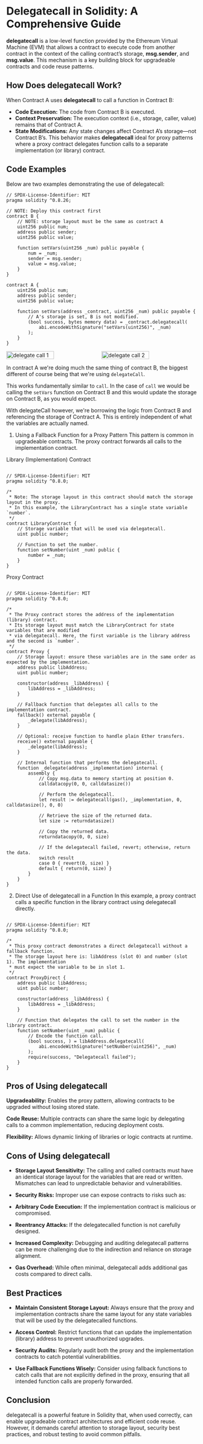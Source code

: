 # Delegatecall in Solidity: A Comprehensive Guide
**delegatecall** is a low-level function provided by the Ethereum Virtual Machine (EVM) that allows a contract to execute code from another contract in the context of the calling contract’s storage, **msg.sender**, and **msg.value**. This mechanism is a key building block for upgradeable contracts and code reuse patterns.

## How Does delegatecall Work?
When Contract A uses **delegatecall** to call a function in Contract B:

- **Code Execution:** The code from Contract B is executed.
- **Context Preservation:** The execution context (i.e., storage, caller, value) remains that of Contract A.
- **State Modifications:** Any state changes affect Contract A’s storage—not Contract B’s.
This behavior makes **delegatecall** ideal for proxy patterns where a proxy contract delegates function calls to a separate implementation (or library) contract.

## Code Examples
Below are two examples demonstrating the use of delegatecall:


```solidity
// SPDX-License-Identifier: MIT
pragma solidity ^0.8.26;

// NOTE: Deploy this contract first
contract B {
    // NOTE: storage layout must be the same as contract A
    uint256 public num;
    address public sender;
    uint256 public value;

    function setVars(uint256 _num) public payable {
        num = _num;
        sender = msg.sender;
        value = msg.value;
    }
}

contract A {
    uint256 public num;
    address public sender;
    uint256 public value;

    function setVars(address _contract, uint256 _num) public payable {
        // A's storage is set, B is not modified.
        (bool success, bytes memory data) = _contract.delegatecall(
            abi.encodeWithSignature("setVars(uint256)", _num)
        );
    }
}
```
<div style="display: flex; justify-content: space-between;">
  <img src="../../public/delegatecall1.png" alt="delegate call 1" style="width: 50%;"/>
  <img src="../../public/delegatecall2.png" alt="delegate call 2" style="width: 50%;"/>
</div>


In contract A we're doing much the same thing of contract B, the biggest different of course being that we're using `delegateCall`.

This works fundamentally similar to `call`. In the case of `call` we would be calling the `setVars` function on Contract B and this would update the storage on Contract B, as you would expect.

With delegateCall however, we're borrowing the logic from Contract B and referencing the storage of Contract A. This is entirely independent of what the variables are actually named.


1. Using a Fallback Function for a Proxy Pattern
This pattern is common in upgradeable contracts. The proxy contract forwards all calls to the implementation contract.

Library (Implementation) Contract
```solidity

// SPDX-License-Identifier: MIT
pragma solidity ^0.8.0;

/*
 * Note: The storage layout in this contract should match the storage layout in the proxy.
 * In this example, the LibraryContract has a single state variable `number`.
 */
contract LibraryContract {
    // Storage variable that will be used via delegatecall.
    uint public number;

    // Function to set the number.
    function setNumber(uint _num) public {
        number = _num;
    }
}
```

Proxy Contract
```solidity

// SPDX-License-Identifier: MIT
pragma solidity ^0.8.0;

/*
 * The Proxy contract stores the address of the implementation (library) contract.
 * Its storage layout must match the LibraryContract for state variables that are modified
 * via delegatecall. Here, the first variable is the library address and the second is `number`.
 */
contract Proxy {
    // Storage layout: ensure these variables are in the same order as expected by the implementation.
    address public libAddress;
    uint public number;

    constructor(address _libAddress) {
        libAddress = _libAddress;
    }

    // Fallback function that delegates all calls to the implementation contract.
    fallback() external payable {
        _delegate(libAddress);
    }

    // Optional: receive function to handle plain Ether transfers.
    receive() external payable {
        _delegate(libAddress);
    }

    // Internal function that performs the delegatecall.
    function _delegate(address _implementation) internal {
        assembly {
            // Copy msg.data to memory starting at position 0.
            calldatacopy(0, 0, calldatasize())

            // Perform the delegatecall.
            let result := delegatecall(gas(), _implementation, 0, calldatasize(), 0, 0)

            // Retrieve the size of the returned data.
            let size := returndatasize()

            // Copy the returned data.
            returndatacopy(0, 0, size)

            // If the delegatecall failed, revert; otherwise, return the data.
            switch result
            case 0 { revert(0, size) }
            default { return(0, size) }
        }
    }
}
```

2. Direct Use of delegatecall in a Function
In this example, a proxy contract calls a specific function in the library contract using delegatecall directly.

```solidity

// SPDX-License-Identifier: MIT
pragma solidity ^0.8.0;

/*
 * This proxy contract demonstrates a direct delegatecall without a fallback function.
 * The storage layout here is: libAddress (slot 0) and number (slot 1). The implementation
 * must expect the variable to be in slot 1.
 */
contract ProxyDirect {
    address public libAddress;
    uint public number;

    constructor(address _libAddress) {
        libAddress = _libAddress;
    }

    // Function that delegates the call to set the number in the library contract.
    function setNumber(uint _num) public {
        // Encode the function call.
        (bool success, ) = libAddress.delegatecall(
            abi.encodeWithSignature("setNumber(uint256)", _num)
        );
        require(success, "Delegatecall failed");
    }
}
```

## Pros of Using delegatecall
**Upgradeability:**
Enables the proxy pattern, allowing contracts to be upgraded without losing stored state.

**Code Reuse:**
Multiple contracts can share the same logic by delegating calls to a common implementation, reducing deployment costs.

**Flexibility:**
Allows dynamic linking of libraries or logic contracts at runtime.

## Cons of Using delegatecall
- **Storage Layout Sensitivity:**
The calling and called contracts must have an identical storage layout for the variables that are read or written. Mismatches can lead to unpredictable behavior and vulnerabilities.

- **Security Risks:**
Improper use can expose contracts to risks such as:

 - **Arbitrary Code Execution:** If the implementation contract is malicious or compromised.
 - **Reentrancy Attacks:** If the delegatecalled function is not carefully designed.

- **Increased Complexity:**
Debugging and auditing delegatecall patterns can be more challenging due to the indirection and reliance on storage alignment.

- **Gas Overhead:**
While often minimal, delegatecall adds additional gas costs compared to direct calls.

## Best Practices
- **Maintain Consistent Storage Layout:**
Always ensure that the proxy and implementation contracts share the same layout for any state variables that will be used by the delegatecalled functions.

- **Access Control:**
Restrict functions that can update the implementation (library) address to prevent unauthorized upgrades.

- **Security Audits:**
Regularly audit both the proxy and the implementation contracts to catch potential vulnerabilities.

- **Use Fallback Functions Wisely:**
Consider using fallback functions to catch calls that are not explicitly defined in the proxy, ensuring that all intended function calls are properly forwarded.

## Conclusion
delegatecall is a powerful feature in Solidity that, when used correctly, can enable upgradeable contract architectures and efficient code reuse. However, it demands careful attention to storage layout, security best practices, and robust testing to avoid common pitfalls.